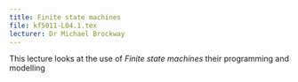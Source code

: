 ```yaml
---
title: Finite state machines
file: kf5011-L04.1.tex
lecturer: Dr Michael Brockway
---
```

This lecture looks at the use of _Finite state machines_ their programming and
modelling
